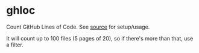 # ghloc
Count GitHub Lines of Code. See [source](/ghloc.js) for setup/usage.

It will count up to 100 files (5 pages of 20), so if there's more than that, use a filter.
